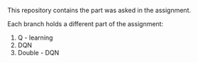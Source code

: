 This repository contains the part was asked in the assignment.

Each branch holds a different part of the assignment:

1) Q - learning
2) DQN
3) Double - DQN
